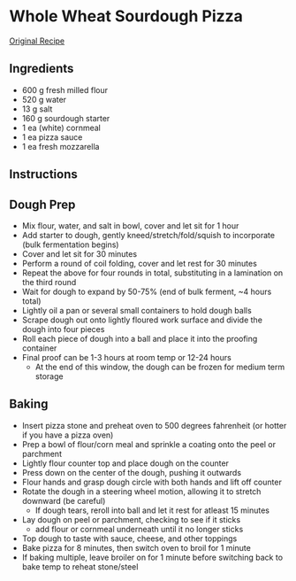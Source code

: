 # Whole Wheat Sourdough Pizza

[Original Recipe](https://breadtopia.com/whole-grain-sourdough-pizza/)

## Ingredients

* 600   g       fresh milled flour
* 520   g       water
* 13    g       salt
* 160   g       sourdough starter
* 1     ea      (white) cornmeal
* 1     ea      pizza sauce
* 1     ea      fresh mozzarella


## Instructions

## Dough Prep

* Mix flour, water, and salt in bowl, cover and let sit for 1 hour
* Add starter to dough, gently kneed/stretch/fold/squish to incorporate (bulk fermentation begins)
* Cover and let sit for 30 minutes
* Perform a round of coil folding, cover and let rest for 30 minutes
* Repeat the above for four rounds in total, substituting in a lamination on the third round
* Wait for dough to expand by 50-75% (end of bulk ferment, ~4 hours total)
* Lightly oil a pan or several small containers to hold dough balls
* Scrape dough out onto lightly floured work surface and divide the dough into four pieces
* Roll each piece of dough into a ball and place it into the proofing container
* Final proof can be 1-3 hours at room temp or 12-24 hours
    * At the end of this window, the dough can be frozen for medium term storage

## Baking

* Insert pizza stone and preheat oven to 500 degrees fahrenheit (or hotter if you have a pizza oven)
* Prep a bowl of flour/corn meal and sprinkle a coating onto the peel or parchment
* Lightly flour counter top and place dough on the counter
* Press down on the center of the dough, pushing it outwards
* Flour hands and grasp dough circle with both hands and lift off counter
* Rotate the dough in a steering wheel motion, allowing it to stretch downward (be careful)
    * If dough tears, reroll into ball and let it rest for atleast 15 minutes
* Lay dough on peel or parchment, checking to see if it sticks
    * add flour or cornmeal underneath until it no longer sticks
* Top dough to taste with sauce, cheese, and other toppings
* Bake pizza for 8 minutes, then switch oven to broil for 1 minute
* If baking multiple, leave broiler on for 1 minute before switching back to bake temp to reheat stone/steel

